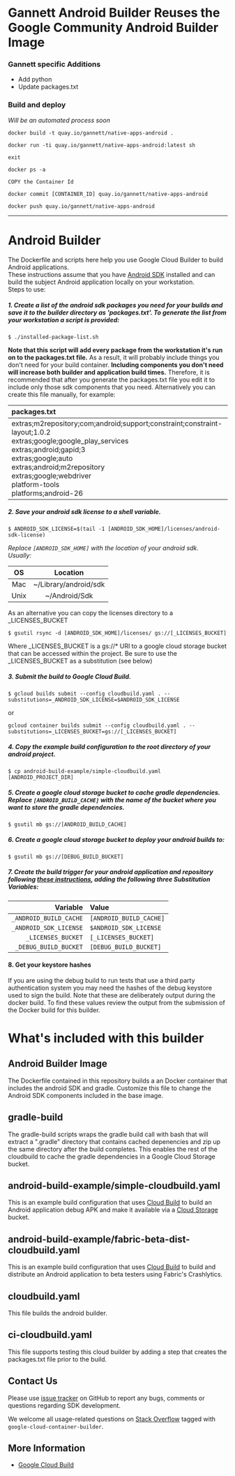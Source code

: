# Gannett Android Builder Reuses the Google Community Android Builder Image

### Gannett specific Additions
* Add python
* Update packages.txt

### Build and deploy  

*Will be an automated process soon*

```
docker build -t quay.io/gannett/native-apps-android .

docker run -ti quay.io/gannett/native-apps-android:latest sh

exit

docker ps -a 

COPY the Container Id

docker commit [CONTAINER_ID] quay.io/gannett/native-apps-android

docker push quay.io/gannett/native-apps-android
```

---

# Android Builder
The Dockerfile and scripts here help you use Google Cloud Builder to build Android applications.  
These instructions assume that you have [Android SDK](https://developer.android.com/studio/index.html) installed and can build the subject Android application locally on your workstation.  
Steps to use:

##### 1. Create a list of the android sdk packages you need for your builds and save it to the builder directory as 'packages.txt'.  To generate the list from your workstation a script is provided: 

  ```
  $ ./installed-package-list.sh
  ```
**Note that this script will add every package from the workstation it's run on to the packages.txt file.** As a result, it will probably include things you don't need for your build container.  **Including components you don't need will increase both builder and application build times.**  Therefore, it is recommended that after you generate the packages.txt file you edit it to include only those sdk components that you need. Alternatively you can create this file manually, for example: 

  packages.txt |  
  :-----------|
  extras;m2repository;com;android;support;constraint;constraint-layout;1.0.2   <br/> extras;google;google_play_services <br/> extras;android;gapid;3 <br/>extras;google;auto <br/> extras;android;m2repository <br/>extras;google;webdriver <br/> platform-tools <br/> platforms;android-26 <br/>|


##### 2. Save your android sdk license to a shell variable. 
  ```
  $ ANDROID_SDK_LICENSE=$(tail -1 [ANDROID_SDK_HOME]/licenses/android-sdk-license)
  ```
 
  *Replace `[ANDROID_SDK_HOME]` with the location of your android sdk.*  
 *Usually:* 
  
  OS | Location 
  :---:|:---------:| 
  Mac | ~/Library/android/sdk |
  Unix | ~/Android/Sdk |

  As an alternative you can copy the licenses directory to a _LICENSES_BUCKET
  ```
  $ gsutil rsync -d [ANDROID_SDK_HOME]/licenses/ gs://[_LICENSES_BUCKET]
  ```
  Where _LICENSES_BUCKET is a gs://* URI to a google cloud storage bucket that can be accessed within the project.
  Be sure to use the _LICENSES_BUCKET as a substitution (see below)

##### 3. Submit the build to Google Cloud Build.

  ```
  $ gcloud builds submit --config cloudbuild.yaml . --substitutions=_ANDROID_SDK_LICENSE=$ANDROID_SDK_LICENSE
  ```

  or 
  ```
  gcloud container builds submit --config cloudbuild.yaml . --substitutions=_LICENSES_BUCKET=gs://[_LICENSES_BUCKET]
  ```

##### 4. Copy the example build configuration to the root directory of your android project. 
  
  ```
  $ cp android-build-example/simple-cloudbuild.yaml [ANDROID_PROJECT_DIR]

  ```
##### 5. Create a google cloud storage bucket to cache gradle dependencies. Replace `[ANDROID_BUILD_CACHE]` with the name of the bucket where you want to store the gradle dependencies.

  ```
  $ gsutil mb gs://[ANDROID_BUILD_CACHE]
  ```
##### 6. Create a google cloud storage bucket to deploy your android builds to: 
 
  ```
  $ gsutil mb gs://[DEBUG_BUILD_BUCKET]
  ```

##### 7. Create the build trigger for your android application and repository following [these instructions](https://cloud.google.com/cloud-build/docs/running-builds/automate-builds), *adding the following three Substitution Variables*: 

Variable | Value 
---------------------:|:----------|
`_ANDROID_BUILD_CACHE`  | `[ANDROID_BUILD_CACHE]`
`_ANDROID_SDK_LICENSE`  | `$ANDROID_SDK_LICENSE`
`_LICENSES_BUCKET`      | `[_LICENSES_BUCKET]`
`_DEBUG_BUILD_BUCKET`        | `[DEBUG_BUILD_BUCKET]`
   

#### 8. Get your keystore hashes
If you are using the debug build to run tests that use a third party authentication system you may need the hashes of the debug keystore used to sign the build.  Note that these are deliberately output during the docker build.  To find these values review the output from the submission of the Docker build for this builder. 

# What's included with this builder
## Android Builder Image 
The Dockerfile contained in this repository builds a an Docker container that includes the android SDK and gradle.  Customize this file to change the Android SDK components included in the base image.  

## gradle-build
The gradle-build scripts wraps the gradle build call with bash that will extract a ".gradle" directory that contains cached depenencies and zip up the same directory after the build completes.  This enables the rest of the cloudbuild to cache the gradle dependencies in a Google Cloud Storage bucket. 

## android-build-example/simple-cloudbuild.yaml
This is an example build configuration that uses [Cloud Build](https://cloud.google.com/cloud-build/) to build an Android application debug APK and make it available via a [Cloud Storage](https://cloud.google.com/storage/docs/) bucket.

## android-build-example/fabric-beta-dist-cloudbuild.yaml
This is an example build configuration that uses [Cloud Build](https://cloud.google.com/cloud-build/) to build and distribute an Android application to beta testers using Fabric's Crashlytics. 

## cloudbuild.yaml 
This file builds the android builder.

## ci-cloudbuild.yaml
This file supports testing this cloud builder by adding a step that creates the packages.txt file prior to the build.

## Contact Us

Please use [issue tracker](https://github.com/GoogleCloudPlatform/android-cloud-build/issues)
on GitHub to report any bugs, comments or questions regarding SDK development.

We welcome all usage-related questions on [Stack Overflow](http://stackoverflow.com/questions/tagged/google-android-cloud-build)
tagged with `google-cloud-container-builder`.

## More Information

* [Google Cloud Build](https://cloud.google.com/cloud-build/docs/)

